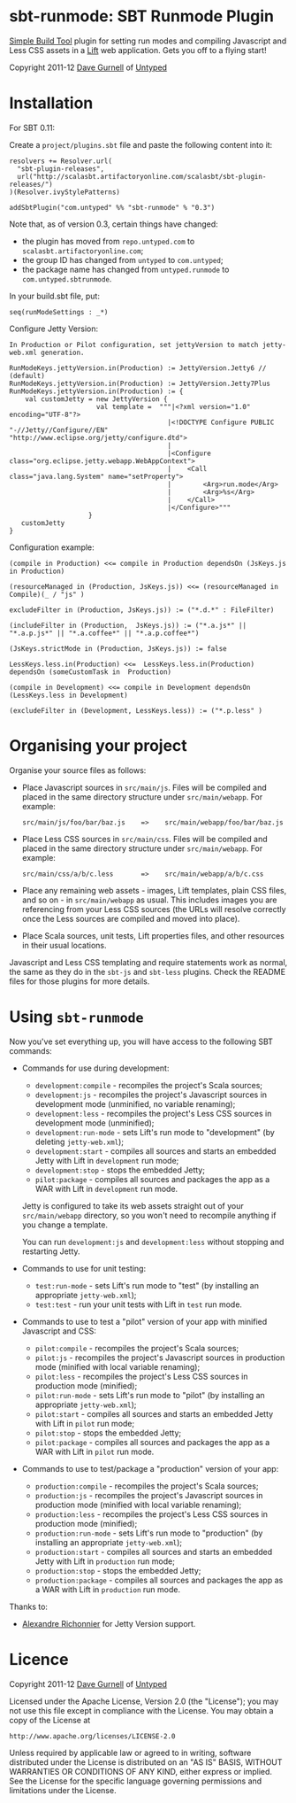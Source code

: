 sbt-runmode: SBT Runmode Plugin
===============================

[Simple Build Tool] plugin for setting run modes and compiling Javascript and Less CSS assets in a [Lift] web application. Gets you off to a flying start!

Copyright 2011-12 [Dave Gurnell] of [Untyped]

[Simple Build Tool]: http://simple-build-tool.googlecode.com
[Lift]: http://liftweb.net
[Dave Gurnell]: http://boxandarrow.com
[Untyped]: http://untyped.com

Installation
============

For SBT 0.11:

Create a `project/plugins.sbt` file and paste the following content into it:

    resolvers += Resolver.url(
      "sbt-plugin-releases",
      url("http://scalasbt.artifactoryonline.com/scalasbt/sbt-plugin-releases/")
    )(Resolver.ivyStylePatterns)

    addSbtPlugin("com.untyped" %% "sbt-runmode" % "0.3")

Note that, as of version 0.3, certain things have changed:

 - the plugin has moved from `repo.untyped.com` to `scalasbt.artifactoryonline.com`;
 - the group ID has changed from `untyped` to `com.untyped`;
 - the package name has changed from `untyped.runmode` to `com.untyped.sbtrunmode`.

In your build.sbt file, put:

    seq(runModeSettings : _*)

Configure Jetty Version:
    
    In Production or Pilot configuration, set jettyVersion to match jetty-web.xml generation.

    RunModeKeys.jettyVersion.in(Production) := JettyVersion.Jetty6 // (default)
    RunModeKeys.jettyVersion.in(Production) := JettyVersion.Jetty7Plus
    RunModeKeys.jettyVersion.in(Production) := {
        val customJetty = new JettyVersion {
                          val template =  """|<?xml version="1.0"  encoding="UTF-8"?>
                                            |<!DOCTYPE Configure PUBLIC "-//Jetty//Configure//EN" "http://www.eclipse.org/jetty/configure.dtd">
                                            |
                                            |<Configure class="org.eclipse.jetty.webapp.WebAppContext">
                                            |    <Call class="java.lang.System" name="setProperty">
                                            |        <Arg>run.mode</Arg>
                                            |        <Arg>%s</Arg>
                                            |    </Call>
                                            |</Configure>"""
                        }
       customJetty
    }

Configuration example:

    (compile in Production) <<= compile in Production dependsOn (JsKeys.js in Production)

    (resourceManaged in (Production, JsKeys.js)) <<= (resourceManaged in Compile)(_ / "js" )

    excludeFilter in (Production, JsKeys.js)) := ("*.d.*" : FileFilter)

    (includeFilter in (Production,  JsKeys.js)) := ("*.a.js*" || "*.a.p.js*" || "*.a.coffee*" || "*.a.p.coffee*")

    (JsKeys.strictMode in (Production, JsKeys.js)) := false

    LessKeys.less.in(Production) <<=  LessKeys.less.in(Production) dependsOn (someCustomTask in  Production)

    (compile in Development) <<= compile in Development dependsOn (LessKeys.less in Development)

    (excludeFilter in (Development, LessKeys.less)) := ("*.p.less" )

Organising your project
=======================

Organise your source files as follows:

 - Place Javascript sources in `src/main/js`. Files will be compiled and placed in
   the same directory structure under `src/main/webapp`. For example:

       src/main/js/foo/bar/baz.js    =>    src/main/webapp/foo/bar/baz.js

 - Place Less CSS sources in `src/main/css`. Files will be compiled and placed in
   the same directory structure under `src/main/webapp`. For example:

       src/main/css/a/b/c.less       =>    src/main/webapp/a/b/c.css

 - Place any remaining web assets - images, Lift templates, plain CSS files, and
   so on - in `src/main/webapp` as usual. This includes images you are referencing
   from your Less CSS sources (the URLs will resolve correctly once the Less sources
   are compiled and moved into place).

 - Place Scala sources, unit tests, Lift properties files, and other resources
   in their usual locations.

Javascript and Less CSS templating and require statements work as normal, the same as they do in the `sbt-js` and `sbt-less` plugins. Check the README files for those plugins for more details.

Using `sbt-runmode`
===================

Now you've set everything up, you will have access to the following SBT commands:

 - Commands for use during development:

    - `development:compile` - recompiles the project's Scala sources;
    - `development:js` - recompiles the project's Javascript sources in development mode (unminified, no variable renaming);
    - `development:less` - recompiles the project's Less CSS sources in development mode (unminified);
    - `development:run-mode` - sets Lift's run mode to "development" (by deleting `jetty-web.xml`);
    - `development:start` - compiles all sources and starts an embedded Jetty with Lift in `development` run mode;
    - `development:stop` - stops the embedded Jetty;
    - `pilot:package` - compiles all sources and packages the app as a WAR with Lift in `development` run mode.

   Jetty is configured to take its web assets straight out of your `src/main/webapp`
   directory, so you won't need to recompile anything if you change a template.

   You can run `development:js` and `development:less` without stopping and restarting Jetty.

 - Commands to use for unit testing:

    - `test:run-mode` - sets Lift's run mode to "test" (by installing an appropriate `jetty-web.xml`);
    - `test:test` - run your unit tests with Lift in `test` run mode.

 - Commands to use to test a "pilot" version of your app with minified Javascript and CSS:

    - `pilot:compile` - recompiles the project's Scala sources;
    - `pilot:js` - recompiles the project's Javascript sources in production mode (minified with local variable renaming);
    - `pilot:less` - recompiles the project's Less CSS sources in production mode (minified);
    - `pilot:run-mode` - sets Lift's run mode to "pilot" (by installing an appropriate `jetty-web.xml`);
    - `pilot:start` - compiles all sources and starts an embedded Jetty with Lift in `pilot` run mode;
    - `pilot:stop` - stops the embedded Jetty;
    - `pilot:package` - compiles all sources and packages the app as a WAR with Lift in `pilot` run mode.

 - Commands to use to test/package a "production" version of your app:

    - `production:compile` - recompiles the project's Scala sources;
    - `production:js` - recompiles the project's Javascript sources in production mode (minified with local variable renaming);
    - `production:less` - recompiles the project's Less CSS sources in production mode (minified);
    - `production:run-mode` - sets Lift's run mode to "production" (by installing an appropriate `jetty-web.xml`);
    - `production:start` - compiles all sources and starts an embedded Jetty with Lift in `production` run mode;
    - `production:stop` - stops the embedded Jetty;
    - `production:package` - compiles all sources and packages the app as a WAR with Lift in `production` run mode.

Thanks to:

 - [Alexandre Richonnier](http://www.hera.cc) for Jetty Version support.

Licence
=======

Copyright 2011-12 [Dave Gurnell] of [Untyped]

[Dave Gurnell]: http://boxandarrow.com
[Untyped]: http://untyped.com

Licensed under the Apache License, Version 2.0 (the "License");
you may not use this file except in compliance with the License.
You may obtain a copy of the License at

    http://www.apache.org/licenses/LICENSE-2.0

Unless required by applicable law or agreed to in writing, software
distributed under the License is distributed on an "AS IS" BASIS,
WITHOUT WARRANTIES OR CONDITIONS OF ANY KIND, either express or implied.
See the License for the specific language governing permissions and
limitations under the License.
